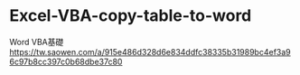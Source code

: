 # Excel-VBA-copy-table-to-word
Word VBA基礎
https://tw.saowen.com/a/915e486d328d6e834ddfc38335b31989bc4ef3a96c97b8cc397c0b68dbe37c80
